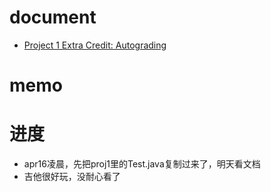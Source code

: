 # document
- [Project 1 Extra Credit: Autograding](https://sp21.datastructur.es/materials/proj/proj1/proj1ec)

# memo


# 进度
- apr16凌晨，先把proj1里的Test.java复制过来了，明天看文档
- 吉他很好玩，没耐心看了